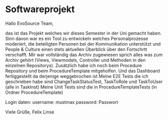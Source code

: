 # Softwareprojekt

Hallo EvoSource Team,

das ist das Projekt welches wir dieses Semester in der Uni gemacht haben.
Sinn davon war es ein Tool zu entwickeln welches Personalprozesse moderiert, die beteiligten Personen bei der Kommunikation unterstützt und People & Culture einen stets aktuellen Überblick über den Fortschrtt verschafft.
Mir war vollständig das Archiv zugewiesen sprich alles was zum Archiv gehört (Views, Viewmodels, Controller und Methoden in den einzelnen Repositorys). Zusätzlich habe ich noch beim Procedure Repository und beim ProcedureTemplate mitgeholfen. Und das Dashboard fertiggestellt da derjenige weggebrochen ist
Meine  E2E Tests die ich geschrieben habe sind ChangeTaskStatusTest, TaskToRole und TaskToUser (alle in TaskInst)
Meine Unit Tests sind die in ProcedureTemplateTests (in Ordner ProcedureTemplate)

Login daten:
username: mustmax
password: Passwort


Viele Grüße,
Felix Linse